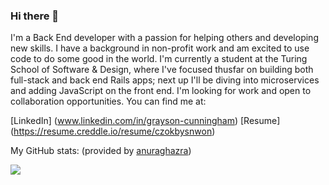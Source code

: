 ### Hi there 👋

I'm a Back End developer with a passion for helping others and developing new skills. I have a background in non-profit work and am excited to use code to do some good in the world. I'm currently a student at the Turing School of Software & Design, where I've focused thusfar on building both full-stack and back end Rails apps; next up I'll be diving into microservices and adding JavaScript on the front end. I'm looking for work and open to collaboration opportunities. You can find me at: 

[LinkedIn] (www.linkedin.com/in/grayson-cunningham)
[Resume] (https://resume.creddle.io/resume/czokbysnwon)


My GitHub stats:
(provided by [anuraghazra](https://github.com/anuraghazra/github-readme-stats))

<img align="left" src="https://github-readme-stats.vercel.app/api?username=cunninghamge" />


